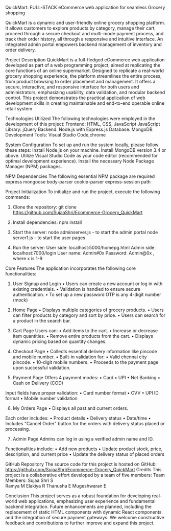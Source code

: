 QuickMart: FULL-STACK eCommerce web application for seamless Grocery shopping

QuickMart is a dynamic and user-friendly online grocery shopping platform. It allows customers to explore products by category, manage their cart, proceed through a secure checkout and multi-mode payment process, and track their order history, all through a responsive and intuitive interface. An integrated admin portal empowers backend management of inventory and order delivery.

Project Description
QuickMart is a full-fledged eCommerce web application developed as part of a web programming project, aimed at replicating the core functions of an online supermarket. Designed to replicate a real-world grocery shopping experience, the platform streamlines the entire process, from product browsing to order placement and management. It offers a secure, interactive, and responsive interface for both users and administrators, emphasizing usability, data validation, and modular backend control. This project demonstrates the practical application of web development skills in creating maintainable and end-to-end operable online retail system

Technologies Utilized
The following technologies were employed in the development of this project:
Frontend: HTML, CSS, JavaScript
JavaScript Library: jQuery
Backend: Node.js with Express.js
Database: MongoDB
Development Tools: Visual Studio Code,chrome

System Configuration
To set up and run the system locally, please follow these steps:
Install Node.js on your machine.
Install MongoDB version 3.4 or above.
Utilize Visual Studio Code as your code editor (recommended for optimal development experience).
Install the necessary Node Package Manager (NPM) packages.

NPM Dependencies
The following essential NPM package are required
express
mongoose
body-parser
cookie-parser
express-session
path

Project Initialization
To initialize and run the project, execute the following commands:
1. Clone the repository: 
git clone https://github.com/SujaaShri/Ecommerce-Grocery_QuickMart

2. Install dependencies:
npm install

3. Start the server:
node adminserver.js - to start the admin portal
node server1.js - to start the user pages

4. Run the server:
User side: localhost:5000/homepg.html
Admin side: localhost:7000/login
User name: Admin#0x
Password: Admin@0x
, where x is 1-9

Core Features
The application incorporates the following core functionalities:
1. User Signup and Login
•	Users can create a new account or log in with existing credentials.
•	Validation is handled to ensure secure authentication.
•	To set up a new password OTP is any 4-digit number (mock)

2. Home Page
•	Displays multiple categories of grocery products.
•	Users can filter products by category and sort by price.
•	Users can search for a product in the search bar.

3. Cart Page
    Users can:
•	Add items to the cart.
•	Increase or decrease item quantities.
•	Remove entire products from the cart.
•	Displays dynamic pricing based on quantity changes.

4. Checkout Page
•	Collects essential delivery information like pincode and mobile number.
•	Built-in validation for:
•	Valid chennai city pincode.
•	10-digit mobile numbers.
•	Proceeds to the payment page upon successful validation.

5. Payment Page
    Offers 4 payment modes:
•	Card
•	UPI
•	Net Banking
•	Cash on Delivery (COD)
   
Input fields have proper validation:
•	Card number format
•	CVV
•	UPI ID format
•	Mobile number validation

6. My Orders Page
•	Displays all past and current orders.

Each order includes:
•	Product details
•	Delivery status
•	Date/time
•	Includes "Cancel Order" button for the orders with delivery status placed or processing.

7. Admin Page
   Admins can log in using a verified admin name and ID.
   
 Functionalities include:
•	Add new products
•	Update product stock, price, description, and current price
•	Update the delivery status of placed orders

GitHub Repository
The source code for this project is hosted on GitHub:
https://github.com/SujaaShri/Ecommerce-Grocery_QuickMart
Credits
This project is a collaborative effort developed by a team of five members:
Team Members:
Sujaa Shri S  
Ramya M
Elakiya R 
Thanusha E
Mugeshwaran E

Conclusion
This project serves as a robust foundation for developing real-world web applications, emphasizing user experience and fundamental backend integration. Future enhancements are planned, including the replacement of static HTML components with dynamic React components and the integration of secure payment gateways.
We welcome constructive feedback and contributions to further improve and expand this project.
